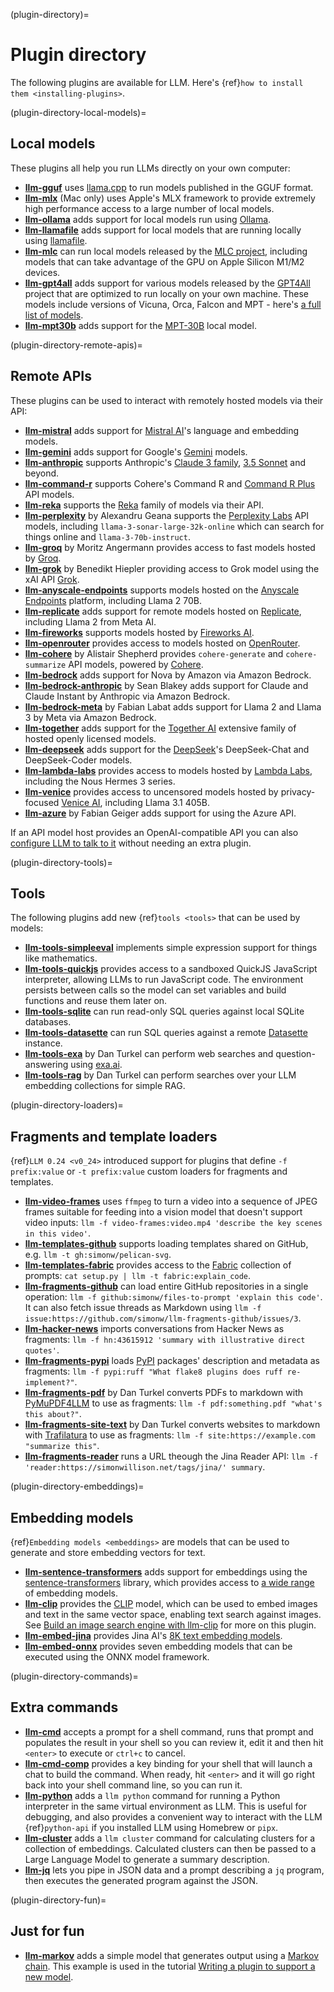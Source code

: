 (plugin-directory)=
# Plugin directory

The following plugins are available for LLM. Here's {ref}`how to install them <installing-plugins>`.

(plugin-directory-local-models)=
## Local models

These plugins all help you run LLMs directly on your own computer:

- **[llm-gguf](https://github.com/simonw/llm-gguf)** uses [llama.cpp](https://github.com/ggerganov/llama.cpp) to run models published in the GGUF format.
- **[llm-mlx](https://github.com/simonw/llm-mlx)** (Mac only) uses Apple's MLX framework to provide extremely high performance access to a large number of local models.
- **[llm-ollama](https://github.com/taketwo/llm-ollama)** adds support for local models run using [Ollama](https://ollama.ai/).
- **[llm-llamafile](https://github.com/simonw/llm-llamafile)** adds support for local models that are running locally using [llamafile](https://github.com/Mozilla-Ocho/llamafile).
- **[llm-mlc](https://github.com/simonw/llm-mlc)** can run local models released by the [MLC project](https://mlc.ai/mlc-llm/), including models that can take advantage of the GPU on Apple Silicon M1/M2 devices.
- **[llm-gpt4all](https://github.com/simonw/llm-gpt4all)** adds support for various models released by the [GPT4All](https://gpt4all.io/) project that are optimized to run locally on your own machine. These models include versions of Vicuna, Orca, Falcon and MPT - here's [a full list of models](https://observablehq.com/@simonw/gpt4all-models).
- **[llm-mpt30b](https://github.com/simonw/llm-mpt30b)** adds support for the [MPT-30B](https://huggingface.co/mosaicml/mpt-30b) local model.

(plugin-directory-remote-apis)=
## Remote APIs

These plugins can be used to interact with remotely hosted models via their API:

- **[llm-mistral](https://github.com/simonw/llm-mistral)** adds support for [Mistral AI](https://mistral.ai/)'s language and embedding models.
- **[llm-gemini](https://github.com/simonw/llm-gemini)** adds support for Google's [Gemini](https://ai.google.dev/docs) models.
- **[llm-anthropic](https://github.com/simonw/llm-anthropic)** supports Anthropic's [Claude 3 family](https://www.anthropic.com/news/claude-3-family), [3.5 Sonnet](https://www.anthropic.com/news/claude-3-5-sonnet) and beyond.
- **[llm-command-r](https://github.com/simonw/llm-command-r)** supports Cohere's Command R and [Command R Plus](https://txt.cohere.com/command-r-plus-microsoft-azure/) API models.
- **[llm-reka](https://github.com/simonw/llm-reka)** supports the [Reka](https://www.reka.ai/) family of models via their API.
- **[llm-perplexity](https://github.com/hex/llm-perplexity)** by Alexandru Geana supports the [Perplexity Labs](https://docs.perplexity.ai/) API models, including `llama-3-sonar-large-32k-online` which can search for things online and `llama-3-70b-instruct`.
- **[llm-groq](https://github.com/angerman/llm-groq)** by Moritz Angermann provides access to fast models hosted by [Groq](https://console.groq.com/docs/models).
- **[llm-grok](https://github.com/Hiepler/llm-grok)** by Benedikt Hiepler providing access to Grok model using the xAI API [Grok](https://x.ai/api).
- **[llm-anyscale-endpoints](https://github.com/simonw/llm-anyscale-endpoints)** supports models hosted on the [Anyscale Endpoints](https://app.endpoints.anyscale.com/) platform, including Llama 2 70B.
- **[llm-replicate](https://github.com/simonw/llm-replicate)** adds support for remote models hosted on [Replicate](https://replicate.com/), including Llama 2 from Meta AI.
- **[llm-fireworks](https://github.com/simonw/llm-fireworks)** supports models hosted by [Fireworks AI](https://fireworks.ai/).
- **[llm-openrouter](https://github.com/simonw/llm-openrouter)** provides access to models hosted on [OpenRouter](https://openrouter.ai/).
- **[llm-cohere](https://github.com/Accudio/llm-cohere)** by Alistair Shepherd provides `cohere-generate` and `cohere-summarize` API models, powered by [Cohere](https://cohere.com/).
- **[llm-bedrock](https://github.com/simonw/llm-bedrock)** adds support for Nova by Amazon via Amazon Bedrock.
- **[llm-bedrock-anthropic](https://github.com/sblakey/llm-bedrock-anthropic)** by Sean Blakey adds support for Claude and Claude Instant by Anthropic via Amazon Bedrock.
- **[llm-bedrock-meta](https://github.com/flabat/llm-bedrock-meta)** by Fabian Labat adds support for Llama 2 and Llama 3 by Meta via Amazon Bedrock.
- **[llm-together](https://github.com/wearedevx/llm-together)** adds support for the [Together AI](https://www.together.ai/) extensive family of hosted openly licensed models.
- **[llm-deepseek](https://github.com/abrasumente233/llm-deepseek)** adds support for the [DeepSeek](https://deepseek.com)'s DeepSeek-Chat and DeepSeek-Coder models.
- **[llm-lambda-labs](https://github.com/simonw/llm-lambda-labs)** provides access to models hosted by [Lambda Labs](https://docs.lambdalabs.com/public-cloud/lambda-chat-api/), including the Nous Hermes 3 series.
- **[llm-venice](https://github.com/ar-jan/llm-venice)** provides access to uncensored models hosted by privacy-focused [Venice AI](https://docs.venice.ai/), including Llama 3.1 405B.
- **[llm-azure](https://github.com/fabge/llm-azure)** by Fabian Geiger adds support for using the Azure API.

If an API model host provides an OpenAI-compatible API you can also [configure LLM to talk to it](https://llm.datasette.io/en/stable/other-models.html#openai-compatible-models) without needing an extra plugin.

(plugin-directory-tools)=
## Tools

The following plugins add new {ref}`tools <tools>` that can be used by models:

- **[llm-tools-simpleeval](https://github.com/simonw/llm-tools-simpleeval)** implements simple expression support for things like mathematics.
- **[llm-tools-quickjs](https://github.com/simonw/llm-tools-quickjs)** provides access to a sandboxed QuickJS JavaScript interpreter, allowing LLMs to run JavaScript code. The environment persists between calls so the model can set variables and build functions and reuse them later on.
- **[llm-tools-sqlite](https://github.com/simonw/llm-tools-sqlite)** can run read-only SQL queries against local SQLite databases.
- **[llm-tools-datasette](https://github.com/simonw/llm-tools-datasette)** can run SQL queries against a remote [Datasette](https://datasette.io/) instance.
- **[llm-tools-exa](https://github.com/daturkel/llm-tools-exa)** by Dan Turkel can perform web searches and question-answering using [exa.ai](https://exa.ai/).
- **[llm-tools-rag](https://github.com/daturkel/llm-tools-rag)** by Dan Turkel can perform searches over your LLM embedding collections for simple RAG.

(plugin-directory-loaders)=
## Fragments and template loaders

{ref}`LLM 0.24 <v0_24>` introduced support for plugins that define `-f prefix:value` or `-t prefix:value` custom loaders for fragments and templates.

- **[llm-video-frames](https://github.com/simonw/llm-video-frames)** uses `ffmpeg` to turn a video into a sequence of JPEG frames suitable for feeding into a vision model that doesn't support video inputs: `llm -f video-frames:video.mp4 'describe the key scenes in this video'`.
- **[llm-templates-github](https://github.com/simonw/llm-templates-github)** supports loading templates shared on GitHub, e.g. `llm -t gh:simonw/pelican-svg`.
- **[llm-templates-fabric](https://github.com/simonw/llm-templates-fabric)** provides access to the [Fabric](https://github.com/danielmiessler/fabric) collection of prompts: `cat setup.py | llm -t fabric:explain_code`.
- **[llm-fragments-github](https://github.com/simonw/llm-fragments-github)** can load entire GitHub repositories in a single operation: `llm -f github:simonw/files-to-prompt 'explain this code'`. It can also fetch issue threads as Markdown using `llm -f issue:https://github.com/simonw/llm-fragments-github/issues/3`.
- **[llm-hacker-news](https://github.com/simonw/llm-hacker-news)** imports conversations from Hacker News as fragments: `llm -f hn:43615912 'summary with illustrative direct quotes'`.
- **[llm-fragments-pypi](https://github.com/samueldg/llm-fragments-pypi)** loads [PyPI](https://pypi.org/) packages' description and metadata as fragments: `llm -f pypi:ruff "What flake8 plugins does ruff re-implement?"`.
- **[llm-fragments-pdf](https://github.com/daturkel/llm-fragments-pdf)** by Dan Turkel converts PDFs to markdown with [PyMuPDF4LLM](https://pymupdf.readthedocs.io/en/latest/pymupdf4llm/index.html) to use as fragments: `llm -f pdf:something.pdf "what's this about?"`.
- **[llm-fragments-site-text](https://github.com/daturkel/llm-fragments-site-text)** by Dan Turkel converts websites to markdown with [Trafilatura](https://trafilatura.readthedocs.io/en/latest/) to use as fragments: `llm -f site:https://example.com "summarize this"`.
- **[llm-fragments-reader](https://github.com/simonw/llm-fragments-reader)** runs a URL theough the Jina Reader API: `llm -f 'reader:https://simonwillison.net/tags/jina/' summary`.

(plugin-directory-embeddings)=
## Embedding models

{ref}`Embedding models <embeddings>` are models that can be used to generate and store embedding vectors for text.

- **[llm-sentence-transformers](https://github.com/simonw/llm-sentence-transformers)** adds support for embeddings using the [sentence-transformers](https://www.sbert.net/) library, which provides access to [a wide range](https://www.sbert.net/docs/pretrained_models.html) of embedding models.
- **[llm-clip](https://github.com/simonw/llm-clip)** provides the [CLIP](https://openai.com/research/clip) model, which can be used to embed images and text in the same vector space, enabling text search against images. See [Build an image search engine with llm-clip](https://simonwillison.net/2023/Sep/12/llm-clip-and-chat/) for more on this plugin.
- **[llm-embed-jina](https://github.com/simonw/llm-embed-jina)** provides Jina AI's [8K text embedding models](https://jina.ai/news/jina-ai-launches-worlds-first-open-source-8k-text-embedding-rivaling-openai/).
- **[llm-embed-onnx](https://github.com/simonw/llm-embed-onnx)** provides seven embedding models that can be executed using the ONNX model framework.

(plugin-directory-commands)=
## Extra commands

- **[llm-cmd](https://github.com/simonw/llm-cmd)** accepts a prompt for a shell command, runs that prompt and populates the result in your shell so you can review it, edit it and then hit `<enter>` to execute or `ctrl+c` to cancel.
- **[llm-cmd-comp](https://github.com/CGamesPlay/llm-cmd-comp)** provides a key binding for your shell that will launch a chat to build the command. When ready, hit `<enter>` and it will go right back into your shell command line, so you can run it.
- **[llm-python](https://github.com/simonw/llm-python)** adds a `llm python` command for running a Python interpreter in the same virtual environment as LLM. This is useful for debugging, and also provides a convenient way to interact with the LLM {ref}`python-api` if you installed LLM using Homebrew or `pipx`.
- **[llm-cluster](https://github.com/simonw/llm-cluster)** adds a `llm cluster` command for calculating clusters for a collection of embeddings. Calculated clusters can then be passed to a Large Language Model to generate a summary description.
- **[llm-jq](https://github.com/simonw/llm-jq)** lets you pipe in JSON data and a prompt describing a `jq` program, then executes the generated program against the JSON.

(plugin-directory-fun)=
## Just for fun

- **[llm-markov](https://github.com/simonw/llm-markov)** adds a simple model that generates output using a [Markov chain](https://en.wikipedia.org/wiki/Markov_chain). This example is used in the tutorial [Writing a plugin to support a new model](https://llm.datasette.io/en/latest/plugins/tutorial-model-plugin.html).

